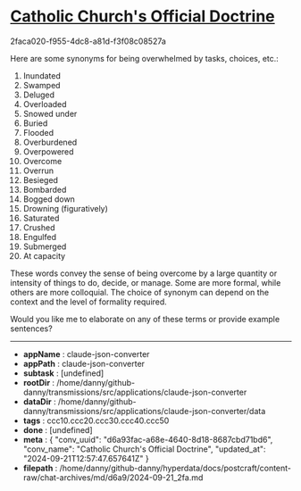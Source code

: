 # [Catholic Church's Official Doctrine](https://claude.ai/chat/d6a93fac-a68e-4640-8d18-8687cbd71bd6)

2faca020-f955-4dc8-a81d-f3f08c08527a

 Here are some synonyms for being overwhelmed by tasks, choices, etc.:

1. Inundated
2. Swamped
3. Deluged
4. Overloaded
5. Snowed under
6. Buried
7. Flooded
8. Overburdened
9. Overpowered
10. Overcome
11. Overrun
12. Besieged
13. Bombarded
14. Bogged down
15. Drowning (figuratively)
16. Saturated
17. Crushed
18. Engulfed
19. Submerged
20. At capacity

These words convey the sense of being overcome by a large quantity or intensity of things to do, decide, or manage. Some are more formal, while others are more colloquial. The choice of synonym can depend on the context and the level of formality required.

Would you like me to elaborate on any of these terms or provide example sentences?

---

* **appName** : claude-json-converter
* **appPath** : claude-json-converter
* **subtask** : [undefined]
* **rootDir** : /home/danny/github-danny/transmissions/src/applications/claude-json-converter
* **dataDir** : /home/danny/github-danny/transmissions/src/applications/claude-json-converter/data
* **tags** : ccc10.ccc20.ccc30.ccc40.ccc50
* **done** : [undefined]
* **meta** : {
  "conv_uuid": "d6a93fac-a68e-4640-8d18-8687cbd71bd6",
  "conv_name": "Catholic Church's Official Doctrine",
  "updated_at": "2024-09-21T12:57:47.657641Z"
}
* **filepath** : /home/danny/github-danny/hyperdata/docs/postcraft/content-raw/chat-archives/md/d6a9/2024-09-21_2fa.md